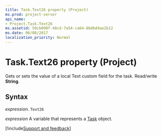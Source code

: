 ```yaml
---
title: Task.Text26 property (Project)
ms.prod: project-server
api_name:
- Project.Task.Text26
ms.assetid: 59cb098f-48cd-7a54-ca64-8bdbd4ae2b12
ms.date: 06/08/2017
localization_priority: Normal
---
```



# Task.Text26 property (Project)

Gets or sets the value of a local Text custom field for the task. Read/write  **String**.


## Syntax

_expression_. `Text26`

_expression_ A variable that represents a [Task](./Project.Task.md) object.

[!include[Support and feedback](~/includes/feedback-boilerplate.md)]